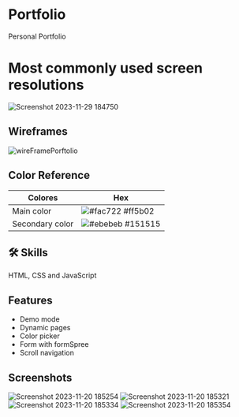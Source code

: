 
# Portfolio
Personal Portfolio

# Most commonly used screen resolutions

![Screenshot 2023-11-29 184750](https://github.com/Lautarof25/Portfolio/assets/81919816/c6d062ef-a533-4888-b7ed-2939b707d43e)


## Wireframes

![wireFramePorftolio](https://github.com/Lautarof25/Portfolio/assets/81919816/00221674-6a96-471f-a869-46e0ee5b8e94)


## Color Reference

| Colores             | Hex                                                                |
| ----------------- | ------------------------------------------------------------------ |
| Main color | ![#fac722](https://via.placeholder.com/10/ff5b02?text=+) #ff5b02 |
| Secondary color | ![#ebebeb](https://via.placeholder.com/10/151515?text=+) #151515 |

## 🛠 Skills

HTML, CSS and JavaScript
## Features

- Demo mode
- Dynamic pages
- Color picker
- Form with formSpree
- Scroll navigation

## Screenshots

![Screenshot 2023-11-20 185254](https://github.com/Lautarof25/Portfolio/assets/81919816/1c416487-794c-497b-82c9-7aa9d4067d18)
![Screenshot 2023-11-20 185321](https://github.com/Lautarof25/Portfolio/assets/81919816/1eb90fd1-ac01-4801-81b1-97949469577e)
![Screenshot 2023-11-20 185334](https://github.com/Lautarof25/Portfolio/assets/81919816/957af9ce-8d52-403c-ad1a-fa1ad8329297)
![Screenshot 2023-11-20 185354](https://github.com/Lautarof25/Portfolio/assets/81919816/0063369e-bfbb-4f92-a4af-216548b21b0b)
